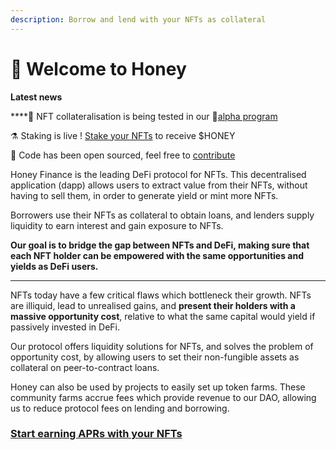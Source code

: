 ```yaml
---
description: Borrow and lend with your NFTs as collateral
---
```


# 👋 Welcome to Honey


**Latest news**

****🏦  NFT collateralisation is being tested in our 🧪[alpha program](https://discord.gg/T7RQ8hMamB)&#x20;

⚗️ Staking is live ! [Stake your NFTs](https://app.honey.finance) to receive $HONEY

📑 Code has been open sourced, feel free to [contribute](https://github.com/honey-labs)


Honey Finance is the leading DeFi protocol for NFTs. This decentralised application (dapp) allows users to extract value from their NFTs, without having to sell them, in order to generate yield or mint more NFTs.

Borrowers use their NFTs as collateral to obtain loans, and lenders supply liquidity to earn interest and gain exposure to NFTs.



**Our goal is to bridge the gap between NFTs and DeFi, making sure that each NFT holder can be empowered with the same opportunities and yields as DeFi users.**

****

NFTs today have a few critical flaws which bottleneck their growth. NFTs are illiquid, lead to unrealised gains, and **present their holders with a massive opportunity cost**, relative to what the same capital would yield if passively invested in DeFi.&#x20;

Our protocol offers liquidity solutions for NFTs, and solves the problem of opportunity cost, by allowing users to set their non-fungible assets as collateral on peer-to-contract loans.&#x20;

Honey can also be used by projects to easily set up token farms. These community farms accrue fees which provide revenue to our DAO, allowing us to reduce protocol fees on lending and borrowing.

### [Start earning APRs with your NFTs ](https://app.honey.finance)

